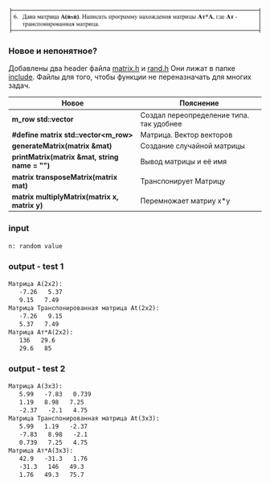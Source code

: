 ![image](w.png)

### Новое и непонятное?
Добавлены два header файла [matrix.h](../include/matrix.h) и [rand.h](../include/rand.h)
Они лижат в папке [include](../include). Файлы для того, чтобы функции не переназначать для многих задач.

Новое           | Пояснение
----------------|----------------------
**m_row std::vector<double>** | Создал переопределение типа. так удобнее
**#define matrix std::vector<m_row>** | Матрица. Вектор векторов 
**generateMatrix(matrix &mat)** | Создание случайной матрицы 
**printMatrix(matrix &mat, string name = "")** | Вывод матрицы и её имя 
**matrix transposeMatrix(matrix mat)** | Транспонирует Матрицу 
**matrix multiplyMatrix(matrix x, matrix y)** | Перемножает матриу x*y 

### input
```
n: random value
```

### output - test 1
```
Матрица A(2x2):
   -7.26   5.37
   9.15   7.49
Матрица Транспонированная матрица At(2x2):
   -7.26   9.15
   5.37   7.49
Матрица Ат*А(2x2):
   136   29.6
   29.6   85
```

### output - test 2
```
Матрица A(3x3):
   5.99   -7.83   0.739
   1.19   8.98   7.25
   -2.37   -2.1   4.75
Матрица Транспонированная матрица At(3x3):
   5.99   1.19   -2.37
   -7.83   8.98   -2.1
   0.739   7.25   4.75
Матрица Ат*А(3x3):
   42.9   -31.3   1.76
   -31.3   146   49.3
   1.76   49.3   75.7
```